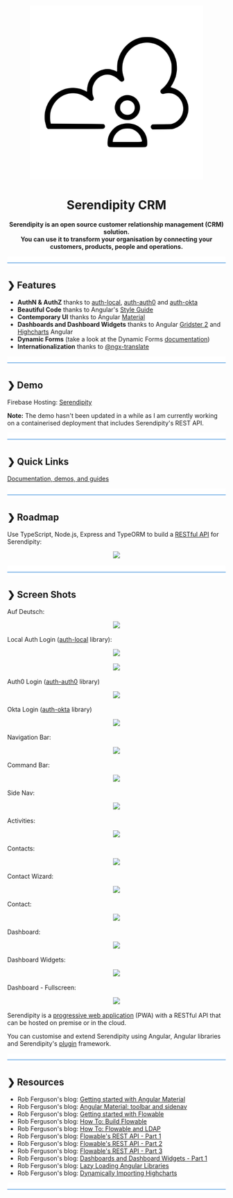 <p align="center">
  <img src="./serendipity-logo.svg" alt="Serendipity" width="400"/>
</p>

<h1 align="center">Serendipity CRM</h1>

<p align="center">
  <b>Serendipity is an open source customer relationship management (CRM) solution.</b></br>
  <b>You can use it to transform your organisation by connecting your customers, products, people and operations.</b></br>
</p>

![divider](./divider.png)

## ❯ Features

- **AuthN & AuthZ** thanks to [auth-local](https://github.com/Robinyo/serendipity/tree/master/projects/auth-local), [auth-auth0](https://github.com/Robinyo/serendipity/tree/master/projects/auth-auth0) and [auth-okta](https://github.com/Robinyo/serendipity/tree/master/projects/auth-okta)
- **Beautiful Code** thanks to Angular's [Style Guide](https://angular.io/guide/styleguide)
- **Contemporary UI** thanks to Angular [Material](https://material.angular.io/)
- **Dashboards and Dashboard Widgets** thanks to Angular [Gridster 2](https://github.com/tiberiuzuld/angular-gridster2) and [Highcharts](https://github.com/highcharts/highcharts-angular) Angular
- **Dynamic Forms** (take a look at the Dynamic Forms [documentation](https://github.com/Robinyo/serendipity/tree/master/projects/dynamic-forms))
- **Internationalization** thanks to [@ngx-translate](https://github.com/ngx-translate/core)

![divider](./divider.png)

## ❯ Demo

Firebase Hosting: [Serendipity](https://serendipity-f7626.firebaseapp.com)

**Note:** The demo hasn't been updated in a while as I am currently working on a containerised deployment that includes Serendipity's REST API. 

![divider](./divider.png)

## ❯ Quick Links

[Documentation, demos, and guides](docs/README.md)

![divider](./divider.png)

## ❯ Roadmap

Use TypeScript, Node.js, Express and TypeORM to build a [RESTful API](https://github.com/Robinyo/serendipity-api) for Serendipity:

<p align="center">
  <img src="https://github.com/Robinyo/serendipity/blob/master/screen-shots/redoc.png">
</p>

![divider](./divider.png)

## ❯ Screen Shots

Auf Deutsch:

<p align="center">
  <img src="https://github.com/Robinyo/serendipity/blob/master/screen-shots/dashboard-de.png">
</p>

Local Auth Login ([auth-local](https://github.com/Robinyo/serendipity/tree/master/projects/auth-local) library):

<p align="center">
  <img src="https://github.com/Robinyo/serendipity/blob/master/screen-shots/local-auth-login.png">
</p>

<p align="center">
  <img src="https://github.com/Robinyo/serendipity/blob/master/screen-shots/local-auth-register.png">
</p>

Auth0 Login ([auth-auth0](https://github.com/Robinyo/serendipity/tree/master/projects/auth-auth0) library)

<p align="center">
  <img src="https://github.com/Robinyo/serendipity/blob/master/screen-shots/auth0-login.png">
</p>

Okta Login ([auth-okta](https://github.com/Robinyo/serendipity/tree/master/projects/auth-okta) library)

<p align="center">
  <img src="https://github.com/Robinyo/serendipity/blob/master/screen-shots/okta-login.png">
</p>

Navigation Bar:

<p align="center">
  <img src="https://github.com/Robinyo/serendipity/blob/master/screen-shots/navigation-bar.png">
</p>

Command Bar:

<p align="center">
  <img src="https://github.com/Robinyo/serendipity/blob/master/screen-shots/command-bar.png">
</p>

Side Nav:

<p align="center">
  <img src="https://github.com/Robinyo/serendipity/blob/master/screen-shots/sidenav-mode-over.png">
</p>

Activities:

<p align="center">
  <img src="https://github.com/Robinyo/serendipity/blob/master/screen-shots/activities.png">
</p>

Contacts:

<p align="center">
  <img src="https://github.com/Robinyo/serendipity/blob/master/screen-shots/contacts-web.png">
</p>

Contact Wizard:

<p align="center">
  <img src="https://github.com/Robinyo/serendipity/blob/master/screen-shots/contact-wizard.png">
</p>

Contact:

<p align="center">
  <img src="https://github.com/Robinyo/serendipity/blob/master/screen-shots/contact.png">
</p>

Dashboard:

<p align="center">
  <img src="https://github.com/Robinyo/serendipity/blob/master/screen-shots/dashboard.png">
</p>

Dashboard Widgets:

<p align="center">
  <img src="https://github.com/Robinyo/serendipity/blob/master/screen-shots/dashboard-widgets.png">
</p>

Dashboard - Fullscreen:

<p align="center">
  <img src="https://github.com/Robinyo/serendipity/blob/master/screen-shots/dashboard-fullscreen.png">
</p>

Serendipity is a [progressive web application](https://developers.google.com/web/progressive-web-apps/) (PWA) with a RESTful API that can be hosted on premise or in the cloud.

You can customise and extend Serendipity using Angular, Angular libraries and Serendipity's [plugin](docs/developer.md) framework.

![divider](./divider.png)

## ❯ Resources 

* Rob Ferguson's blog: [Getting started with Angular Material](https://robferguson.org/blog/2018/11/05/getting-started-with-angular-material/)
* Rob Ferguson's blog: [Angular Material: toolbar and sidenav](https://robferguson.org/blog/2018/11/10/angular-material-toolbar-and-sidenav/)
* Rob Ferguson's blog: [Getting started with Flowable](https://robferguson.org/blog/2018/12/10/getting-started-with-flowable/)
* Rob Ferguson's blog: [How To: Build Flowable](https://robferguson.org/blog/2019/01/05/how-to-build-flowable/)
* Rob Ferguson's blog: [How To: Flowable and LDAP](https://robferguson.org/blog/2019/01/28/how-to-flowable-and-ldap/)
* Rob Ferguson's blog: [Flowable's REST API - Part 1](https://robferguson.org/blog/2018/12/24/flowable-rest-api-part-1/)
* Rob Ferguson's blog: [Flowable's REST API - Part 2](https://robferguson.org/blog/2019/01/02/flowable-rest-api-part-2/)
* Rob Ferguson's blog: [Flowable's REST API - Part 3](https://robferguson.org/blog/2019/01/03/flowable-rest-api-part-3/)
* Rob Ferguson's blog: [Dashboards and Dashboard Widgets - Part 1](https://robferguson.org/blog/2019/06/22/dashboards-and-dashboard-widgets-part-1/)
* Rob Ferguson's blog: [Lazy Loading Angular Libraries](https://robferguson.org/blog/2019/09/12/lazy-loading-angular-libraries/)
* Rob Ferguson's blog: [Dynamically Importing Highcharts](https://robferguson.org/blog/2019/09/23/dynamically-importing-highcharts/)

![divider](./divider.png)
